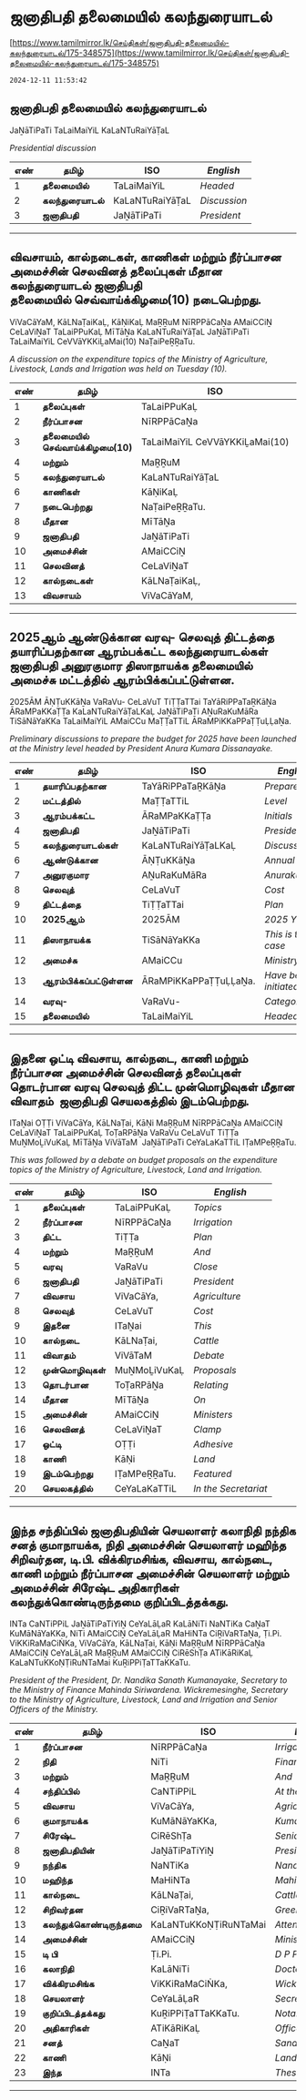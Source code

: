 # ஜனாதிபதி தலைமையில் கலந்துரையாடல்

[https://www.tamilmirror.lk/செய்திகள்/ஜனாதிபதி-தலைமையில்-கலந்துரையாடல்/175-348575](https://www.tamilmirror.lk/செய்திகள்/ஜனாதிபதி-தலைமையில்-கலந்துரையாடல்/175-348575)

`2024-12-11 11:53:42`

## ஜனாதிபதி தலைமையில் கலந்துரையாடல்

JaṈāTiPaTi TaLaiMaiYiL KaLaNTuRaiYāṬaL

*Presidential discussion*

எண்|**தமிழ்**|ISO|*English*
---|---|---|---
1|**தலைமையில்**|TaLaiMaiYiL|*Headed*
2|**கலந்துரையாடல்**|KaLaNTuRaiYāṬaL|*Discussion*
3|**ஜனாதிபதி**|JaṈāTiPaTi|*President*

---

## விவசாயம், கால்நடைகள், காணிகள் மற்றும் நீர்ப்பாசன அமைச்சின் செலவினத் தலைப்புகள் மீதான கலந்துரையாடல் ஜனாதிபதி தலைமையில் செவ்வாய்க்கிழமை(10) நடைபெற்றது.

ViVaCāYaM, KāLNaṬaiKaḶ, KāṆiKaḶ MaṞṞuM NīRPPāCaṈa AMaiCCiṈ CeLaViṈaT TaLaiPPuKaḶ MīTāṈa KaLaNTuRaiYāṬaL JaṈāTiPaTi TaLaiMaiYiL CeVVāYKKiḺaMai(10) NaṬaiPeṞṞaTu.

*A discussion on the expenditure topics of the Ministry of Agriculture, Livestock, Lands and Irrigation was held on Tuesday (10).*

எண்|**தமிழ்**|ISO|*English*
---|---|---|---
1|**தலைப்புகள்**|TaLaiPPuKaḶ|*Topics*
2|**நீர்ப்பாசன**|NīRPPāCaṈa|*Irrigation*
3|**தலைமையில் செவ்வாய்க்கிழமை(10)**|TaLaiMaiYiL CeVVāYKKiḺaMai(10)|*Tuesday (10)*
4|**மற்றும்**|MaṞṞuM|*And*
5|**கலந்துரையாடல்**|KaLaNTuRaiYāṬaL|*Discussion*
6|**காணிகள்**|KāṆiKaḶ|*Lands*
7|**நடைபெற்றது**|NaṬaiPeṞṞaTu.|*Held*
8|**மீதான**|MīTāṈa|*On*
9|**ஜனாதிபதி**|JaṈāTiPaTi|*President*
10|**அமைச்சின்**|AMaiCCiṈ|*Ministers*
11|**செலவினத்**|CeLaViṈaT|*Clamp*
12|**கால்நடைகள்**|KāLNaṬaiKaḶ,|*Livestock*
13|**விவசாயம்**|ViVaCāYaM,|*Farming*

---

## 2025ஆம் ஆண்டுக்கான வரவு- செலவுத் திட்டத்தை தயாரிப்பதற்கான ஆரம்பக்கட்ட கலந்துரையாடல்கள் ஜனாதிபதி அனுரகுமார திஸாநாயக்க தலைமையில் அமைச்சு மட்டத்தில் ஆரம்பிக்கப்பட்டுள்ளன.

2025ĀM ĀṆṬuKKāṈa VaRaVu- CeLaVuT TiṬṬaTTai TaYāRiPPaTaṞKāṈa ĀRaMPaKKaṬṬa KaLaNTuRaiYāṬaLKaḶ JaṈāTiPaTi AṈuRaKuMāRa TiSāNāYaKKa TaLaiMaiYiL AMaiCCu MaṬṬaTTiL ĀRaMPiKKaPPaṬṬuḶḶaṈa.

*Preliminary discussions to prepare the budget for 2025 have been launched at the Ministry level headed by President Anura Kumara Dissanayake.*

எண்|**தமிழ்**|ISO|*English*
---|---|---|---
1|**தயாரிப்பதற்கான**|TaYāRiPPaTaṞKāṈa|*Prepare*
2|**மட்டத்தில்**|MaṬṬaTTiL|*Level*
3|**ஆரம்பக்கட்ட**|ĀRaMPaKKaṬṬa|*Initials*
4|**ஜனாதிபதி**|JaṈāTiPaTi|*President*
5|**கலந்துரையாடல்கள்**|KaLaNTuRaiYāṬaLKaḶ|*Discussions*
6|**ஆண்டுக்கான**|ĀṆṬuKKāṈa|*Annual*
7|**அனுரகுமார**|AṈuRaKuMāRa|*Anurakumara*
8|**செலவுத்**|CeLaVuT|*Cost*
9|**திட்டத்தை**|TiṬṬaTTai|*Plan*
10|**2025ஆம்**|2025ĀM|*2025 Yes*
11|**திஸாநாயக்க**|TiSāNāYaKKa|*This is the case*
12|**அமைச்சு**|AMaiCCu|*Ministry*
13|**ஆரம்பிக்கப்பட்டுள்ளன**|ĀRaMPiKKaPPaṬṬuḶḶaṈa.|*Have been initiated*
14|**வரவு-**|VaRaVu-|*Category*
15|**தலைமையில்**|TaLaiMaiYiL|*Headed*

---

## இதனை ஒட்டி விவசாய, கால்நடை, காணி மற்றும் நீர்ப்பாசன அமைச்சின் செலவினத் தலைப்புகள் தொடர்பான வரவு செலவுத் திட்ட முன்மொழிவுகள் மீதான விவாதம்  ஜனாதிபதி செயலகத்தில் இடம்பெற்றது.

ITaṈai OṬṬi ViVaCāYa, KāLNaṬai, KāṆi MaṞṞuM NīRPPāCaṈa AMaiCCiṈ CeLaViṈaT TaLaiPPuKaḶ ToṬaRPāṈa VaRaVu CeLaVuT TiṬṬa MuṈMoḺiVuKaḶ MīTāṈa ViVāTaM  JaṈāTiPaTi CeYaLaKaTTiL IṬaMPeṞṞaTu.

*This was followed by a debate on budget proposals on the expenditure topics of the Ministry of Agriculture, Livestock, Land and Irrigation.*

எண்|**தமிழ்**|ISO|*English*
---|---|---|---
1|**தலைப்புகள்**|TaLaiPPuKaḶ|*Topics*
2|**நீர்ப்பாசன**|NīRPPāCaṈa|*Irrigation*
3|**திட்ட**|TiṬṬa|*Plan*
4|**மற்றும்**|MaṞṞuM|*And*
5|**வரவு**|VaRaVu|*Close*
6|**ஜனாதிபதி**|JaṈāTiPaTi|*President*
7|**விவசாய**|ViVaCāYa,|*Agriculture*
8|**செலவுத்**|CeLaVuT|*Cost*
9|**இதனை**|ITaṈai|*This*
10|**கால்நடை**|KāLNaṬai,|*Cattle*
11|**விவாதம்**|ViVāTaM |*Debate*
12|**முன்மொழிவுகள்**|MuṈMoḺiVuKaḶ|*Proposals*
13|**தொடர்பான**|ToṬaRPāṈa|*Relating*
14|**மீதான**|MīTāṈa|*On*
15|**அமைச்சின்**|AMaiCCiṈ|*Ministers*
16|**செலவினத்**|CeLaViṈaT|*Clamp*
17|**ஒட்டி**|OṬṬi|*Adhesive*
18|**காணி**|KāṆi|*Land*
19|**இடம்பெற்றது**|IṬaMPeṞṞaTu.|*Featured*
20|**செயலகத்தில்**|CeYaLaKaTTiL|*In the Secretariat*

---

## இந்த சந்திப்பில் ஜனாதிபதியின் செயலாளர் கலாநிதி நந்திக சனத் குமாநாயக்க, நிதி அமைச்சின் செயலாளர் மஹிந்த சிறிவர்தன, டி.பி. விக்கிரமசிங்க, விவசாய, கால்நடை, காணி மற்றும் நீர்ப்பாசன அமைச்சின் செயலாளர் மற்றும் அமைச்சின் சிரேஷ்ட அதிகாரிகள் கலந்துக்கொண்டிருந்தமை குறிப்பிடத்தக்கது.

INTa CaNTiPPiL JaṈāTiPaTiYiṈ CeYaLāḶaR KaLāNiTi NaNTiKa CaṈaT KuMāNāYaKKa, NiTi AMaiCCiṈ CeYaLāḶaR MaHiNTa CiṞiVaRTaṈa, Ṭi.Pi. ViKKiRaMaCiṄKa, ViVaCāYa, KāLNaṬai, KāṆi MaṞṞuM NīRPPāCaṈa AMaiCCiṈ CeYaLāḶaR MaṞṞuM AMaiCCiṈ CiRēShṬa ATiKāRiKaḶ KaLaNTuKKoṆṬiRuNTaMai KuṞiPPiṬaTTaKKaTu.

*President of the President, Dr. Nandika Sanath Kumanayake, Secretary to the Ministry of Finance Mahinda Siriwardena. Wickremesinghe, Secretary to the Ministry of Agriculture, Livestock, Land and Irrigation and Senior Officers of the Ministry.*

எண்|**தமிழ்**|ISO|*English*
---|---|---|---
1|**நீர்ப்பாசன**|NīRPPāCaṈa|*Irrigation*
2|**நிதி**|NiTi|*Finance*
3|**மற்றும்**|MaṞṞuM|*And*
4|**சந்திப்பில்**|CaNTiPPiL|*At the meeting*
5|**விவசாய**|ViVaCāYa,|*Agriculture*
6|**குமாநாயக்க**|KuMāNāYaKKa,|*Kumanayaka*
7|**சிரேஷ்ட**|CiRēShṬa|*Senior*
8|**ஜனாதிபதியின்**|JaṈāTiPaTiYiṈ|*President*
9|**நந்திக**|NaNTiKa|*Nandika*
10|**மஹிந்த**|MaHiNTa|*Mahinda*
11|**கால்நடை**|KāLNaṬai,|*Cattle*
12|**சிறிவர்தன**|CiṞiVaRTaṈa,|*Greenary*
13|**கலந்துக்கொண்டிருந்தமை**|KaLaNTuKKoṆṬiRuNTaMai|*Attended*
14|**அமைச்சின்**|AMaiCCiṈ|*Ministers*
15|**டி பி**|Ṭi.Pi.|*D P P*
16|**கலாநிதி**|KaLāNiTi|*Doctor*
17|**விக்கிரமசிங்க**|ViKKiRaMaCiṄKa,|*Wickremesinghe*
18|**செயலாளர்**|CeYaLāḶaR|*Secretary*
19|**குறிப்பிடத்தக்கது**|KuṞiPPiṬaTTaKKaTu.|*Notable*
20|**அதிகாரிகள்**|ATiKāRiKaḶ|*Officers*
21|**சனத்**|CaṈaT|*Sanath*
22|**காணி**|KāṆi|*Land*
23|**இந்த**|INTa|*These*

---
